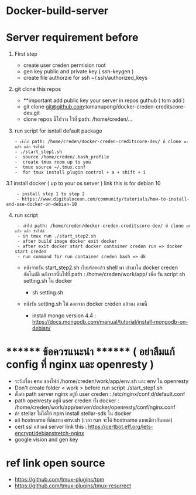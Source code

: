 # Docker-build-server

<h1>Server requirement before </h1>


1. First step

    - create user creden permision root
    - gen key public and private key ( ssh-keygen )
    - create file authorzie for ssh  ~/.ssh/authorized_keys
    
2. git clone this repos

    - **important add public key your server in repos guthub ( tom add )
    - git clone git@github.com:tomanupong/docker-creden-creditscore-dev.git
    - clone repos นี้ไปวาง ไว้ที่ path: /home/creden/...

3.  run script for isntall default package

        - เข้าไป path: /home/creden/docker-creden-creditscore-dev/ ที่ clone มา แล้ว แล้ว รันไฟล์
        - ./start_step1.sh 
        -  source /home/creden/.bash_profile
        -  create tmux room up to you
        -  tmux source ~/.tmux.conf
        -  for tmux install plugin control + a + shift + i

3.1 install docker ( up to your os server ) link this is for debian 10

        - install step 1 to step 2
        - https://www.digitalocean.com/community/tutorials/how-to-install-and-use-docker-on-debian-10

4. run script

        - เข้าไป path: /home/creden/docker-creden-creditscore-dev/ ที่ clone มา แล้ว แล้ว รันไฟล์ 
        - in tmux run ./start_step2.sh
        - after build image docker exit docker
        - after exit docker start docker container creden run => docker start creden 
        - run command for run container creden bash => dk 

    - หลังจากรัน start_step2.sh เรียบร้อยแล้ว shell พา เข้ามาใน docker creden อัตโนมัติ หลังจากนั้นไปที่ path : /home/creden/work/app/ เพือ รัน script sh setting.sh ใน docker
  
        - sh setting.sh

    - หลังรัน setting.sh ให้ ออกจาก docker creden แล้วลง ตามนี้
   
        - install mongo version 4.4 : https://docs.mongodb.com/manual/tutorial/install-mongodb-on-debian/


<h1>****** ข้อควรแนะนำ ****** ( อย่าลืมแก้ config ที่ nginx และ openresty ) </h1>

- ระวังเรื่อง env ของไฟล์ /home/creden/work/app/env.sh และ env ใน openresty
- Don't create folder < work > before run script ./start_step1.sh
- ตั้งค่า path server nginx อยู่ที่ user creden : /etc/nginx/conf.d/default.conf
- path openresty อยู่ที่ user creden ทั้ง docker : /home/creden/work/app/server/docker/openresty/conf/nginx.conf
- ถ้า stellar ไม่ได้ให้ npm install stellar-sdk ใน docker
- แก้ hostname ที่ต้นทาง env.sh (เวลา run จะได้ hostname แบบเดียวกันหมด)
- cert ssl แล้วแต่ server link this : https://certbot.eff.org/lets-encrypt/debianstretch-nginx
- google vision and gen key


<h1> ref link open source </h1>

- https://github.com/tmux-plugins/tpm
- https://github.com/tmux-plugins/tmux-resurrect





